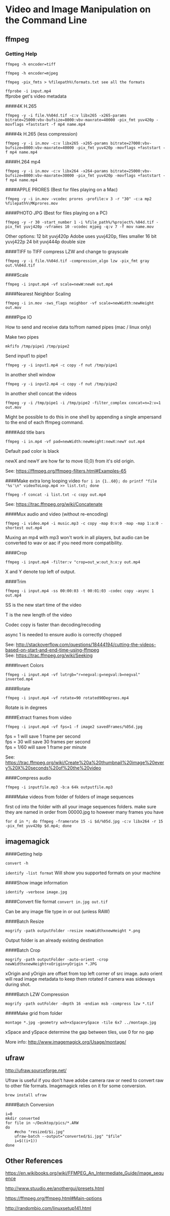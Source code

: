 # Video and Image Manipulation on the Command Line

## ffmpeg

### Getting Help

`ffmpeg -h encoder=tiff`

`ffmpeg -h encoder=mjpeg`

`ffmpeg -pix_fmts > %filepath%\formats.txt see all the formats`

`ffprobe -i input.mp4`  
ffprobe get's video metadata

####4K H.265 

`ffmpeg -y -i file.%%04d.tif -c:v libx265 -x265-params bitrate=25000:vbv-bufsize=8000:vbv-maxrate=40000 -pix_fmt yuv420p -movflags +faststart -f mp4 name.mp4`


####4k H.265 (less compression) 

`ffmpeg -y -i in.mov -c:v libx265 -x265-params bitrate=27000:vbv-bufsize=8000:vbv-maxrate=40000 -pix_fmt yuv420p -movflags +faststart -f mp4 name.mp4`


####H.264 mp4 

`ffmpeg -y -i in.mov -c:v libx264 -x264-params bitrate=25000:vbv-bufsize=8000:vbv-maxrate=30000 -pix_fmt yuv420p -movflags +faststart -f mp4 name.mp4`


####APPLE PRORES (Best for files playing on a Mac) 

`ffmpeg -y -i in.mov -vcodec prores -profile:v 3 -r "30" -c:a mp2 %filepath%\MKprores.mov`


####PHOTO JPG (Best for files playing on a PC) 

`ffmpeg -y -r 30 -start_number 1 -i %file_path%/%project%.%04d.tif -pix_fmt yuvj420p -vframes 10 -vcodec mjpeg -q:v 7 -f mov name.mov`

Other options:
12 bit yuvj420p  Adobe uses yuvj420p, files smaller
16 bit yuvj422p
24 bit yuvj444p double size


####TIFF to TIFF compress LZW and change to grayscale 

`ffmpeg -y -i file.%%04d.tif -compression_algo lzw -pix_fmt gray out.%%04d.tif`

####Scale 

`ffmpeg -i input.mp4 -vf scale=newW:newH out.mp4`

####Nearest Neighbor Scaling

`ffmpeg -i in.mov -sws_flags neighbor -vf scale=newWidth:newHeight out.mov`

####Pipe IO

How to send and receive data to/from named pipes (mac / linux only)

Make two pipes

`mkfifo /tmp/pipe1 /tmp/pipe2`

Send input1 to pipe1

`ffmpeg -y -i input1.mp4 -c copy -f nut /tmp/pipe1`

In another shell window

`ffmpeg -y -i input2.mp4 -c copy -f nut /tmp/pipe2`

In another shell concat the videos

`ffmpeg -y -i /tmp/pipe1 -i /tmp/pipe2 -filter_complex concat=n=2:v=1 out.mov`

Might be possible to do this in one shell by appending a single ampersand to the end of each ffmpeg command.

####Add title bars

`ffmpeg -i in.mp4 -vf pad=newWidth:newHeight:newX:newY out.mp4`

Default pad color is black

newX and newY are how far to move (0,0) from it's old origin.

See: https://ffmpeg.org/ffmpeg-filters.html#Examples-65

####Make extra long looping video
`for i in {1..60}; do printf "file '%s'\n" videoToLoop.mp4 >> list.txt; done`

`ffmpeg -f concat -i list.txt -c copy out.mp4`

See: https://trac.ffmpeg.org/wiki/Concatenate

####Mux audio and video (without re-encoding)

`ffmpeg -i video.mp4 -i music.mp3 -c copy -map 0:v:0 -map -map 1:a:0 -shortest out.mp4`

Muxing an mp4 with mp3 won't work in all players, but audio can be converted to wav or aac if you need more compatibility.

####Crop

`ffmpeg -i input.mp4 -filter:v "crop=out_w:out_h:x:y out.mp4`

X and Y denote top left of output. 

####Trim

`ffmpeg -i input.mp4 -ss 00:00:03 -t 00:01:03 -codec copy -async 1 out.mp4`

SS is the new start time of the video

T is the new length of the video

Codec copy is faster than decoding/recoding

async 1 is needed to ensure audio is correctly chopped

See: http://stackoverflow.com/questions/18444194/cutting-the-videos-based-on-start-and-end-time-using-ffmpeg  
See: https://trac.ffmpeg.org/wiki/Seeking

####Invert Colors

`ffmpeg -i input.mp4 -vf lutrgb="r=negval:g=negval:b=negval" inverted.mp4`

####Rotate

`ffmpeg -i input.mp4 -vf rotate=90 rotated90Degrees.mp4`

Rotate is in degrees

####Extract frames from video

`ffmpeg -i input.mp4 -vf fps=1 -f image2 savedFrames/%05d.jpg`

fps = 1 will save 1 frame per second  
fps = 30 will save 30 frames per second  
fps = 1/60 will save 1 frame per minute  

See: https://trac.ffmpeg.org/wiki/Create%20a%20thumbnail%20image%20every%20X%20seconds%20of%20the%20video

####Compress audio

`ffmpeg -i inputfile.mp3 -b:a 64k outputfile.mp3`

####Make videos from folder of folders of image sequences

first cd into the folder with all your image sequences folders.
make sure they are named in order from 00000.jpg to however many frames you have

`for d in *; do ffmpeg -framerate 15 -i $d/%05d.jpg -c:v libx264 -r 15 -pix_fmt yuv420p $d.mp4; done`

## imagemagick

####Getting help

`convert -h`

`identify -list format`
Will show you supported formats on your machine

####Show image information

`identify -verbose image.jpg`

####Convert file format
`convert in.jpg out.tif`

Can be any image file type in or out (unless RAW)

####Batch Resize

`mogrify -path outputFolder -resize newWidthxnewHeight *.png`

Output folder is an already existing destination

####Batch Crop

`mogrify -path outputFolder -auto-orient -crop newWidthxnewHeight+xOrigin+yOrigin *.JPG`

xOrigin and yOrigin are offset from top left corner of src image. 
auto orient will read image metadata to keep them rotated if camera was sideways during shot.

####Batch LZW Compression

`mogrify -path outFolder -depth 16 -endian msb -compress lzw *.tif`

####Make grid from folder

`montage *.jpg -geometry wxh+xSpace+ySpace -tile 6x7 ../montage.jpg`

xSpace and ySpace determine the gap between tiles, use 0 for no gap 

More info: http://www.imagemagick.org/Usage/montage/

## ufraw
http://ufraw.sourceforge.net/

Ufraw is useful if you don't have adobe camera raw or need to convert raw to other file formats. Imagemagick relies on it for some conversion.

`brew install ufraw`

####Batch Conversion

```#!/bin/bash
i=0
mkdir converted
for file in ~/Desktop/pics/*.ARW
do
	#echo "resized/$i.jpg"
	ufraw-batch --output="converted/$i.jpg" "$file"
	i=$((i+1))
done
```


## Other References
https://en.wikibooks.org/wiki/FFMPEG_An_Intermediate_Guide/image_sequence

http://www.stuudio.ee/anothergui/presets.html

https://ffmpeg.org/ffmpeg.html#Main-options

http://randombio.com/linuxsetup141.html
